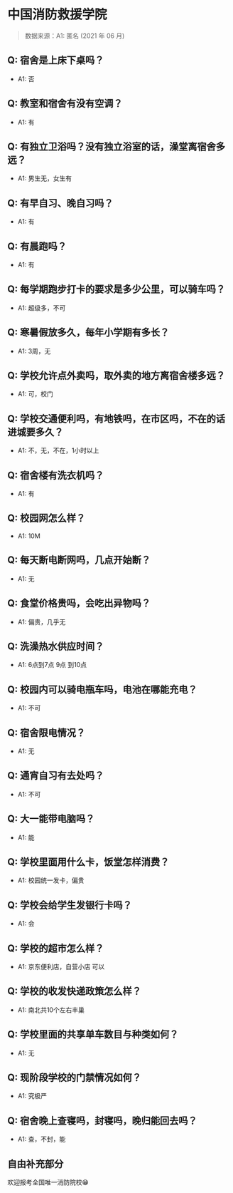# 中国消防救援学院

> 数据来源：A1: 匿名 (2021 年 06 月)

## Q: 宿舍是上床下桌吗？

- A1: 否

## Q: 教室和宿舍有没有空调？

- A1: 有

## Q: 有独立卫浴吗？没有独立浴室的话，澡堂离宿舍多远？

- A1: 男生无，女生有

## Q: 有早自习、晚自习吗？

- A1: 有

## Q: 有晨跑吗？

- A1: 有

## Q: 每学期跑步打卡的要求是多少公里，可以骑车吗？

- A1: 超级多，不可

## Q: 寒暑假放多久，每年小学期有多长？

- A1: 3周，无

## Q: 学校允许点外卖吗，取外卖的地方离宿舍楼多远？

- A1: 可，校门

## Q: 学校交通便利吗，有地铁吗，在市区吗，不在的话进城要多久？

- A1: 不，无，不在，1小时以上

## Q: 宿舍楼有洗衣机吗？

- A1: 有

## Q: 校园网怎么样？

- A1: 10M

## Q: 每天断电断网吗，几点开始断？

- A1: 无

## Q: 食堂价格贵吗，会吃出异物吗？

- A1: 偏贵，几乎无

## Q: 洗澡热水供应时间？

- A1: 6点到7点 9点 到10点

## Q: 校园内可以骑电瓶车吗，电池在哪能充电？

- A1: 不可

## Q: 宿舍限电情况？

- A1: 无

## Q: 通宵自习有去处吗？

- A1: 不可

## Q: 大一能带电脑吗？

- A1: 能

## Q: 学校里面用什么卡，饭堂怎样消费？

- A1: 校园统一发卡，偏贵

## Q: 学校会给学生发银行卡吗？

- A1: 会

## Q: 学校的超市怎么样？

- A1: 京东便利店，自营小店 可以

## Q: 学校的收发快递政策怎么样？

- A1: 南北共10个左右丰巢

## Q: 学校里面的共享单车数目与种类如何？

- A1: 无

## Q: 现阶段学校的门禁情况如何？

- A1: 究极严

## Q: 宿舍晚上查寝吗，封寝吗，晚归能回去吗？

- A1: 查，不封，能

## 自由补充部分

欢迎报考全国唯一消防院校😁